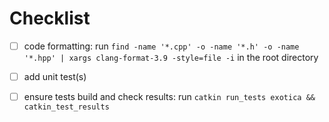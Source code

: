 # Checklist

- [ ] code formatting: run `find -name '*.cpp' -o -name '*.h' -o -name '*.hpp' | xargs clang-format-3.9 -style=file -i` in the root directory

- [ ] add unit test(s)

- [ ] ensure tests build and check results: run `catkin run_tests exotica && catkin_test_results`
